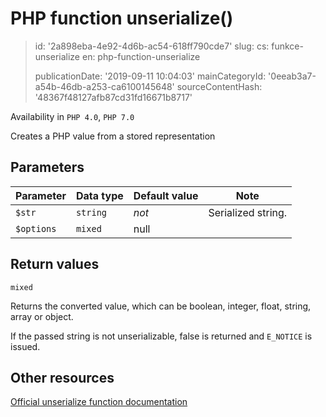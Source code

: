 PHP function unserialize()
==========================

> id: '2a898eba-4e92-4d6b-ac54-618ff790cde7'
> slug:
> 	cs: funkce-unserialize
> 	en: php-function-unserialize
> 
> publicationDate: '2019-09-11 10:04:03'
> mainCategoryId: '0eeab3a7-a54b-46db-a253-ca6100145648'
> sourceContentHash: '48367f48127afb87cd31fd16671b8717'

Availability in `PHP 4.0`, `PHP 7.0`

Creates a PHP value from a stored representation


Parameters
--------------

| Parameter | Data type | Default value | Note |
|-----|-----|-----|-----|
| `$str` | `string` | *not* | Serialized string. |
| `$options` | `mixed` | null | |


Return values
----------------

`mixed`

Returns the converted value, which can be boolean, integer, float, string, array or object.

If the passed string is not unserializable, false is returned and `E_NOTICE` is issued.

Other resources
------------

[Official unserialize function documentation](https://www.php.net/manual/en/function.unserialize.php)
